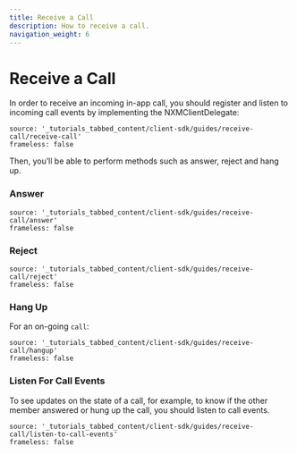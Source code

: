 ```yaml
---
title: Receive a Call
description: How to receive a call.
navigation_weight: 6
---
```


# Receive a Call


In order to receive an incoming in-app call, you should register and listen to incoming call events by implementing the NXMClientDelegate:

```tabbed_content
source: '_tutorials_tabbed_content/client-sdk/guides/receive-call/receive-call'
frameless: false
```

Then, you’ll be able to perform methods such as answer, reject and hang up.

### Answer

```tabbed_content
source: '_tutorials_tabbed_content/client-sdk/guides/receive-call/answer'
frameless: false
```

### Reject

```tabbed_content
source: '_tutorials_tabbed_content/client-sdk/guides/receive-call/reject'
frameless: false
```


### Hang Up

For an on-going `call`:

```tabbed_content
source: '_tutorials_tabbed_content/client-sdk/guides/receive-call/hangup'
frameless: false
```


### Listen For Call Events

To see updates on the state of a call, for example, to know if the other member answered or hung up the call, you should listen to call events.

```tabbed_content
source: '_tutorials_tabbed_content/client-sdk/guides/receive-call/listen-to-call-events'
frameless: false
```

